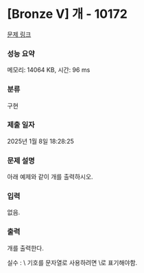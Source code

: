 # [Bronze V] 개 - 10172 

[문제 링크](https://www.acmicpc.net/problem/10172) 

### 성능 요약

메모리: 14064 KB, 시간: 96 ms

### 분류

구현

### 제출 일자

2025년 1월 8일 18:28:25

### 문제 설명

<p>아래 예제와 같이 개를 출력하시오.</p>

### 입력 

 <p>없음.</p>

### 출력 

 <p>개를 출력한다.</p>


실수 : \ 기호를 문자열로 사용하려면 \\로 표기해야함.
